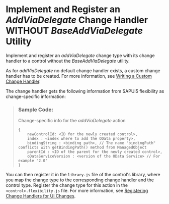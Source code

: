 <!-- loioe7796ab7ae2846e78b78e49f56c4e837 -->

# Implement and Register an *AddViaDelegate* Change Handler WITHOUT *BaseAddViaDelegate* Utility

Implement and register an *addViaDelegate* change type with its change handler to a control without the *BaseAddViaDelegate* utility.

As for *addViaDelegate* no default change handler exists, a custom change handler has to be created. For more information, see [Writing a Custom Change Handler](writing-a-custom-change-handler-6a346a2.md).

The change handler gets the following information from SAPUI5 flexibility as change-specific information:

> ### Sample Code:  
> Change-specific info for the *addViaDelegate* action
> 
> ```
> {
>     newControlId: <ID for the newly created control>,
>     index : <index where to add the OData property>,
>     bindingString : <binding path>, // The name "bindingPath" conflicts with getBindingPath() method from ManagedObject
>     parentId : <ID of the parent for the newly created control>,
>     oDataServiceVersion : <version of the OData Service> // For example "2.0"
> }
> ```

You can then register it in the `library.js` file of the control's library, where you map the change type to the corresponding change handler and the control type. Register the change type for this action in the `<control>.flexibility.js` file. For more information, see [Registering Change Handlers for UI Changes](registering-change-handlers-for-ui-changes-d5f4de8.md).

